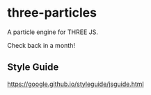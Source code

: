 # three-particles
A particle engine for THREE JS.

Check back in a month!

## Style Guide
https://google.github.io/styleguide/jsguide.html
